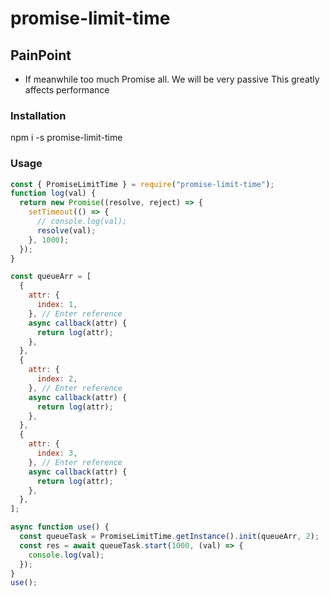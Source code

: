 # promise-limit-time

## PainPoint

- If meanwhile too much Promise all. We will be very passive This greatly affects performance

### Installation

npm i -s promise-limit-time

### Usage
```js
const { PromiseLimitTime } = require("promise-limit-time");
function log(val) {
  return new Promise((resolve, reject) => {
    setTimeout(() => {
      // console.log(val);
      resolve(val);
    }, 1000);
  });
}

const queueArr = [
  {
    attr: {
      index: 1,
    }, // Enter reference
    async callback(attr) {
      return log(attr);
    },
  },
  {
    attr: {
      index: 2,
    }, // Enter reference
    async callback(attr) {
      return log(attr);
    },
  },
  {
    attr: {
      index: 3,
    }, // Enter reference
    async callback(attr) {
      return log(attr);
    },
  },
];

async function use() {
  const queueTask = PromiseLimitTime.getInstance().init(queueArr, 2);
  const res = await queueTask.start(1000, (val) => {
    console.log(val);
  });
}
use();

```